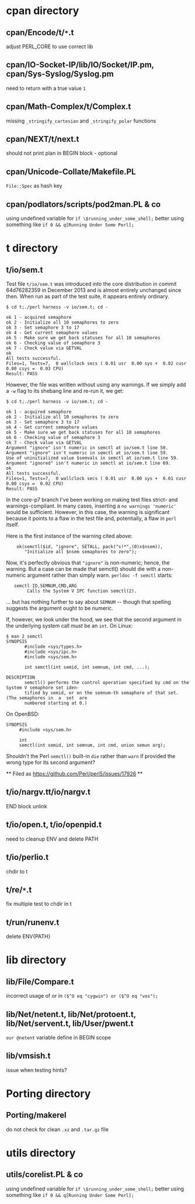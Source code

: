 
# cpan directory

## cpan/Encode/t/`*`.t

adjust PERL_CORE to use correct lib

## cpan/IO-Socket-IP/lib/IO/Socket/IP.pm, cpan/Sys-Syslog/Syslog.pm

need to return with a true value `1`

## cpan/Math-Complex/t/Complex.t

missing `_stringify_cartesian` and `_stringify_polar` functions

## cpan/NEXT/t/next.t

should not print plan in BEGIN block - optional

## cpan/Unicode-Collate/Makefile.PL

`File::Spec` as hash key

## cpan/podlators/scripts/pod2man.PL & co

using undefined variable for `if \$running_under_some_shell;`
better using something like `if 0 && q[Running Under Some Perl];`

# t directory

## t/io/sem.t

Test file `t/io/sem.t` was introduced into the core distribution in commit 64d76282359 in December 2013 and is almost entirely unchanged since then.  When run as part of the test suite, it appears entirely ordinary.
```
$ cd t;./perl harness -v io/sem.t; cd -

ok 1 - acquired semaphore
ok 2 - Initialize all 10 semaphores to zero
ok 3 - Set semaphore 3 to 17
ok 4 - Get current semaphore values
ok 5 - Make sure we get back statuses for all 10 semaphores
ok 6 - Checking value of semaphore 3
ok 7 - Check value via GETVAL
ok
All tests successful.
Files=1, Tests=7,  0 wallclock secs ( 0.01 usr  0.00 sys +  0.02 cusr  0.00 csys =  0.03 CPU)
Result: PASS
```
However, the file was written without using any warnings.  If we simply add a `-w` flag to its shebang line and re-run it, we get:
```
$ cd t;./perl harness -v io/sem.t; cd -

ok 1 - acquired semaphore
ok 2 - Initialize all 10 semaphores to zero
ok 3 - Set semaphore 3 to 17
ok 4 - Get current semaphore values
ok 5 - Make sure we get back statuses for all 10 semaphores
ok 6 - Checking value of semaphore 3
ok 7 - Check value via GETVAL
Argument "ignore" isn't numeric in semctl at io/sem.t line 50.
Argument "ignore" isn't numeric in semctl at io/sem.t line 59.
Use of uninitialized value $semvals in semctl at io/sem.t line 59.
Argument "ignored" isn't numeric in semctl at io/sem.t line 69.
ok
All tests successful.
Files=1, Tests=7,  0 wallclock secs ( 0.01 usr  0.00 sys +  0.01 cusr  0.00 csys =  0.02 CPU)
Result: PASS
```
In the core-p7 branch I've been working on making test files strict- and warnings-compliant.  In many cases, inserting a `no warnings 'numeric'` would be sufficient.  However, in this case, the warning is significant because it points to a flaw in the test file and, potentially, a flaw in `perl` itself.

Here is the first instance of the warning cited above:
```
    ok(semctl($id, "ignore", SETALL, pack("s!*",(0)x$nsem)),
       "Initialize all $nsem semaphores to zero");
```
Now, it's perfectly obvious that `"ignore"` is non-numeric; hence, the warning.  But a case can be made that semctl() should die with a non-numeric argument rather than simply warn.  `perldoc -f semctl` starts:
```
   semctl ID,SEMNUM,CMD,ARG
        Calls the System V IPC function semctl(2).
```
... but has nothing further to say about `SEMNUM` -- though that spelling suggests the argument ought to be numeric.

If, however, we look under the hood, we see that the second argument in the underlying system call *must* be an `int`.  On Linux:
```
$ man 2 semctl
SYNOPSIS
       #include <sys/types.h>
       #include <sys/ipc.h>
       #include <sys/sem.h>

       int semctl(int semid, int semnum, int cmd, ...);

DESCRIPTION
       semctl() performs the control operation specified by cmd on the System V semaphore set iden‐
       tified by semid, or on the semnum-th semaphore of that set.  (The semaphores in  a  set  are
       numbered starting at 0.)
```
On OpenBSD:
```
SYNOPSIS
     #include <sys/sem.h>

     int
     semctl(int semid, int semnum, int cmd, union semun arg);

```
Shouldn't the Perl `semctl()` built-in `die` rather than `warn` if provided the wrong type for its second argument?

** Filed as https://github.com/Perl/perl5/issues/17926 **

## t/io/nargv.tt/io/nargv.t

END block unlink

## t/io/open.t, t/io/openpid.t

need to cleanup ENV and delete PATH

## t/io/perlio.t

chdir to t

## t/re/`*`.t

fix multiple test to chdir in t

## t/run/runenv.t

delete ENV{PATH}

# lib directory

## lib/File/Compare.t

incorrect usage of or in `($^O eq "cygwin") or ($^O eq "vos");`

## lib/Net/netent.t, lib/Net/protoent.t, lib/Net/servent.t, lib/User/pwent.t

`our @netent` variable define in BEGIN scope

## lib/vmsish.t

issue when testing hints?

# Porting directory

## Porting/makerel

do not check for clean `.xz` and `.tar.gz` file

# utils directory

## utils/corelist.PL & co

using undefined variable for `if \$running_under_some_shell;`
better using something like `if 0 && q[Running Under Some Perl];`


